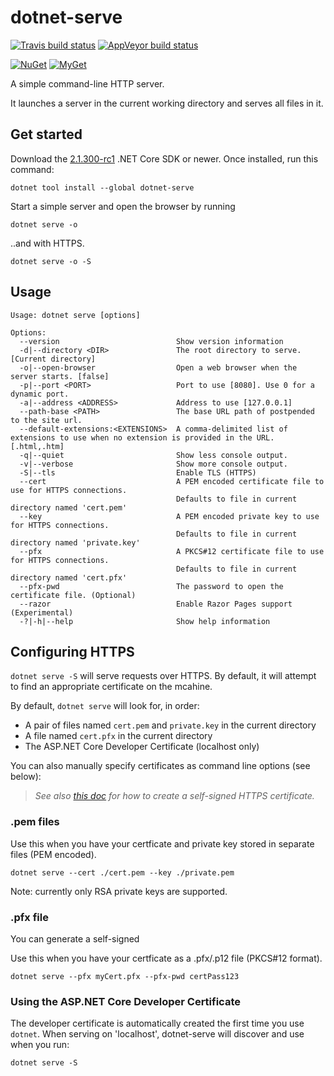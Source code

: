 dotnet-serve
============

[![Travis build status][travis-badge]](https://travis-ci.org/natemcmaster/dotnet-serve/branches)
[![AppVeyor build status][appveyor-badge]](https://ci.appveyor.com/project/natemcmaster/dotnet-serve/branch/master)

[travis-badge]: https://img.shields.io/travis/natemcmaster/dotnet-serve/master.svg?label=travis&style=flat-square
[appveyor-badge]: https://img.shields.io/appveyor/ci/natemcmaster/dotnet-serve/master.svg?label=appveyor&style=flat-square

[![NuGet][main-nuget-badge]][main-nuget] [![MyGet][main-myget-badge]][main-myget]

[main-nuget]: https://www.nuget.org/packages/dotnet-serve/
[main-nuget-badge]: https://img.shields.io/nuget/v/dotnet-serve.svg?style=flat-square&label=nuget
[main-myget]: https://www.myget.org/feed/natemcmaster/package/nuget/dotnet-serve
[main-myget-badge]: https://img.shields.io/www.myget/natemcmaster/vpre/dotnet-serve.svg?style=flat-square&label=myget

A simple command-line HTTP server.

It launches a server in the current working directory and serves all files in it.

## Get started

Download the [2.1.300-rc1](https://www.microsoft.com/net/download/dotnet-core/sdk-2.1.300-rc1) .NET Core SDK or newer.
Once installed, run this command:

```
dotnet tool install --global dotnet-serve
```

Start a simple server and open the browser by running

```
dotnet serve -o
```

..and with HTTPS.
```
dotnet serve -o -S
```

## Usage

```
Usage: dotnet serve [options]

Options:
  --version                          Show version information
  -d|--directory <DIR>               The root directory to serve. [Current directory]
  -o|--open-browser                  Open a web browser when the server starts. [false]
  -p|--port <PORT>                   Port to use [8080]. Use 0 for a dynamic port.
  -a|--address <ADDRESS>             Address to use [127.0.0.1]
  --path-base <PATH>                 The base URL path of postpended to the site url.
  --default-extensions:<EXTENSIONS>  A comma-delimited list of extensions to use when no extension is provided in the URL. [.html,.htm]
  -q|--quiet                         Show less console output.
  -v|--verbose                       Show more console output.
  -S|--tls                           Enable TLS (HTTPS)
  --cert                             A PEM encoded certificate file to use for HTTPS connections.
                                     Defaults to file in current directory named 'cert.pem'
  --key                              A PEM encoded private key to use for HTTPS connections.
                                     Defaults to file in current directory named 'private.key'
  --pfx                              A PKCS#12 certificate file to use for HTTPS connections.
                                     Defaults to file in current directory named 'cert.pfx'
  --pfx-pwd                          The password to open the certificate file. (Optional)
  --razor                            Enable Razor Pages support (Experimental)
  -?|-h|--help                       Show help information
```

## Configuring HTTPS

`dotnet serve -S` will serve requests over HTTPS. By default, it will attempt to find an appropriate certificate
on the mcahine.

By default, `dotnet serve` will look for, in order:
 - A pair of files named `cert.pem` and `private.key` in the current directory
 - A file named `cert.pfx` in the current directory
 - The ASP.NET Core Developer Certificate (localhost only)

You can also manually specify certificates as command line options (see below):

> _See also [this doc](./docs/GenerateCert.md) for how to create a self-signed HTTPS certificate._

### .pem files

Use this when you have your certficate and private key stored in separate files (PEM encoded).
```
dotnet serve --cert ./cert.pem --key ./private.pem
```

Note: currently only RSA private keys are supported.

### .pfx file

You can generate a self-signed

Use this when you have your certficate as a .pfx/.p12 file (PKCS#12 format).
```
dotnet serve --pfx myCert.pfx --pfx-pwd certPass123
```

### Using the ASP.NET Core Developer Certificate

The developer certificate is automatically created the first time you use `dotnet`.
When serving on 'localhost', dotnet-serve will discover and use when you run:

```
dotnet serve -S
```
